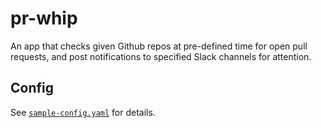 # pr-whip

An app that checks given Github repos at pre-defined time for open pull requests, and post notifications to specified Slack channels for attention.

## Config

See [`sample-config.yaml`](docs/sample-config.yaml) for details.
